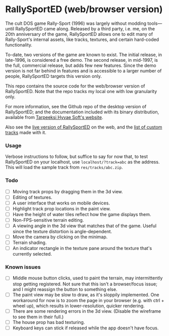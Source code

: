 # RallySportED (web/browser version)
The cult DOS game Rally-Sport (1996) was largely without modding tools&mdash;until RallySportED came along. Released by a third party, i.e. me, on the 20th anniversary of the game, RallySportED allows one to edit many of Rally-Sport's internal assets, like tracks, textures, and certain hard-coded functionality.

To-date, two versions of the game are known to exist. The initial release, in late-1996, is considered a free demo. The second release, in mid-1997, is the full, commercial release, but adds few new features. Since the demo version is not far behind in features and is accessible to a larger number of people, RallySportED targets this version only.

This repo contains the source code for the web/browser version of RallySportED. Note that the repo tracks my local one with low granularity only.

For more information, see the Github repo of the desktop version of RallySportED; and the documentation included with its binary distribution, available from [Tarpeeksi Hyvae Soft's website](http://tarpeeksihyvaesoft.com/soft).

Also see the [live version of RallySportED](http://tarpeeksihyvaesoft.com/rallysported/) on the web, and the [list of custom tracks](http://tarpeeksihyvaesoft.com/rallysported/tracklist/) made with it.

### Usage
Verbose instructions to follow, but suffice to say for now that, to test RallySportED on your localhost, use ```localhost/?track=abc``` as the address. This will load the sample track from ```res/tracks/abc.zip```.

### Todo
- [ ] Moving track props by dragging them in the 3d view.
- [ ] Editing of textures.
- [ ] A user interface that works on mobile devices.
- [ ] Highlight track prop locations in the paint view.
- [ ] Have the height of water tiles reflect how the game displays them.
- [ ] Non-FPS-sensitive terrain editing.
- [ ] A viewing angle in the 3d view that matches that of the game. Useful since the texture distortion is angle-dependent.
- [ ] Move the camera by clicking on the minimap.
- [ ] Terrain shading.
- [ ] An indicator rectangle in the texture pane around the texture that's currently selected.

### Known issues
- [ ] Middle mouse button clicks, used to paint the terrain, may intermittently stop getting registered. Not sure that this isn't a browser/focus issue; and I might reassign the button to something else.
- [ ] The paint view may be slow to draw, as it's sloppily implemented. One workaround for now is to zoom the page in your browser (e.g. with ctrl + wheel up), which results in lower-resolution, quicker rendering.
- [ ] There are some rendering errors in the 3d view. (Disable the wireframe to see them in their full.)
- [ ] The house prop has bad texturing. 
- [ ] Keyboard keys can stick if released while the app doesn't have focus.
